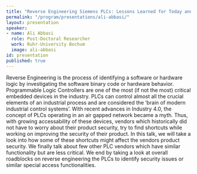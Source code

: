 ```yaml
---
title: "Reverse Engineering Siemens PLCs: Lessons Learned for Today and Tomorrow"
permalink: "/program/presentations/ali-abbasi/"
layout: presentation
speaker:
- name: Ali Abbasi
  role: Post-Doctoral Researcher
  work: Ruhr-University Bochum
  image: ali-abbasi
id: presentation
published: true
---
```


Reverse Engineering is the process of identifying a software or hardware logic by investigating the software binary code or hardware behavior. Programmable Logic Controllers are one of the most (if not the most) critical embedded devices in the industry. PLCs can control almost all the crucial elements of an industrial process and are considered the ’brain of modern industrial control systems’. With recent advances in Industry 4.0, the concept of PLCs operating in an air gapped network became a myth. Thus, with growing accessability of these devices, vendors which historically did not have to worry about their product security, try to find shortcuts while working on improving the security of their product. In this talk, we will take a look into how some of these shortcuts might affect the vendors product security. We finally talk about few other PLC vendors which have similar functionality but are less critical. We end by taking a look at overall roadblocks on reverse engineering the PLCs to identify security issues or similar special access functionalities.
